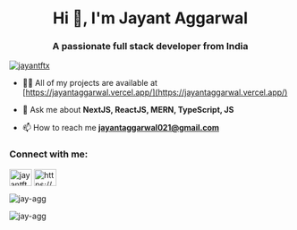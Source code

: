 <h1 align="center">Hi 👋, I'm Jayant Aggarwal</h1>
<h3 align="center">A passionate full stack developer from India</h3>

<p align="left"> <a href="https://twitter.com/jayantftx" target="blank"><img src="https://img.shields.io/twitter/follow/jayantftx?logo=twitter&style=for-the-badge" alt="jayantftx" /></a> </p>

- 👨‍💻 All of my projects are available at [https://jayantaggarwal.vercel.app/](https://jayantaggarwal.vercel.app/)

- 💬 Ask me about **NextJS, ReactJS, MERN, TypeScript, JS**

- 📫 How to reach me **jayantaggarwal021@gmail.com**

<h3 align="left">Connect with me:</h3>
<p align="left">
<a href="https://twitter.com/jayantftx" target="blank"><img align="center" src="https://raw.githubusercontent.com/rahuldkjain/github-profile-readme-generator/master/src/images/icons/Social/twitter.svg" alt="jayantftx" height="30" width="40" /></a>
<a href="https://linkedin.com/in/https://www.linkedin.com/in/jayant-aggarwal-418910248/" target="blank"><img align="center" src="https://raw.githubusercontent.com/rahuldkjain/github-profile-readme-generator/master/src/images/icons/Social/linked-in-alt.svg" alt="https://www.linkedin.com/in/jayant-aggarwal-418910248/" height="30" width="40" /></a>
</p>

<p><img align="center" src="https://github-readme-stats.vercel.app/api/top-langs?username=jay-agg&show_icons=true&locale=en&layout=compact" alt="jay-agg" /></p>

<p><img align="center" src="https://github-readme-streak-stats.herokuapp.com/?user=jay-agg&" alt="jay-agg" /></p>
